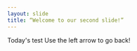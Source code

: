 ```yaml
---
layout: slide
title: “Welcome to our second slide!”
---
```

Today's test
Use the left arrow to go back!
